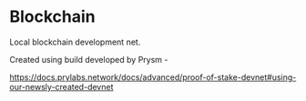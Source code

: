 # Blockchain

Local blockchain development net.

Created using build developed by Prysm -

https://docs.prylabs.network/docs/advanced/proof-of-stake-devnet#using-our-newsly-created-devnet
